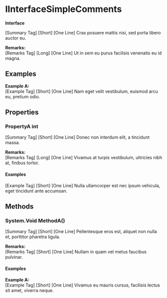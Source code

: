 # IInterfaceSimpleComments

**Interface**  
  
[Summary Tag] [Short] [One Line] Cras posuere mattis nisi, sed porta libero auctor eu.

**Remarks:**  
[Remarks Tag] [Long] [One Line] Ut in sem eu purus facilisis venenatis eu id magna.

## Examples

**Example A:**  
[Example Tag] [Short] [One Line] Nam eget velit vestibulum, euismod arcu eu, pretium odio.

## Properties

### PropertyA int

[Summary Tag] [Short] [One Line] Donec non interdum elit, a tincidunt massa.

**Remarks:**  
[Remarks Tag] [Long] [One Line] Vivamus at turpis vestibulum, ultricies nibh at, finibus tortor.

#### Examples

[Example Tag] [Short] [One Line] Nulla ullamcorper est nec ipsum vehicula, eget tincidunt ante accumsan.

## Methods

### System.Void MethodA()

[Summary Tag] [Short] [One Line] Pellentesque eros est, aliquet non nulla et, porttitor pharetra ligula.

**Remarks:**  
[Remarks Tag] [Short] [One Line] Nullam in quam vel metus faucibus pulvinar.

#### Examples

**Example A:**  
[Example Tag] [Short] [One Line] Vivamus eu mauris cursus, facilisis lectus sit amet, viverra neque.

